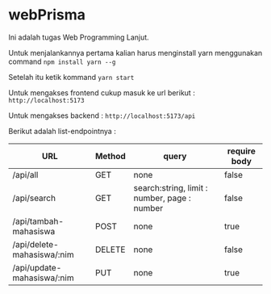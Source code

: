 # webPrisma

Ini adalah tugas Web Programming Lanjut. 

Untuk menjalankannya pertama kalian harus menginstall yarn menggunakan command `npm install yarn --g`

Setelah itu ketik kommand `yarn start`

Untuk mengakses frontend cukup masuk ke url berikut : `http://localhost:5173`

Untuk mengakses backend : `http://localhost:5173/api`

Berikut adalah list-endpointnya : 

| URL  | Method | query |  require body |
| ------------- | ------------- | -------- | ------ |
| /api/all  | GET  | none | false|
| /api/search  | GET  | search:string, limit : number, page : number | false |
| /api/tambah-mahasiswa | POST | none | true |
| /api/delete-mahasiswa/:nim | DELETE | none | false |
| /api/update-mahasiswa/:nim | PUT | none | true |
